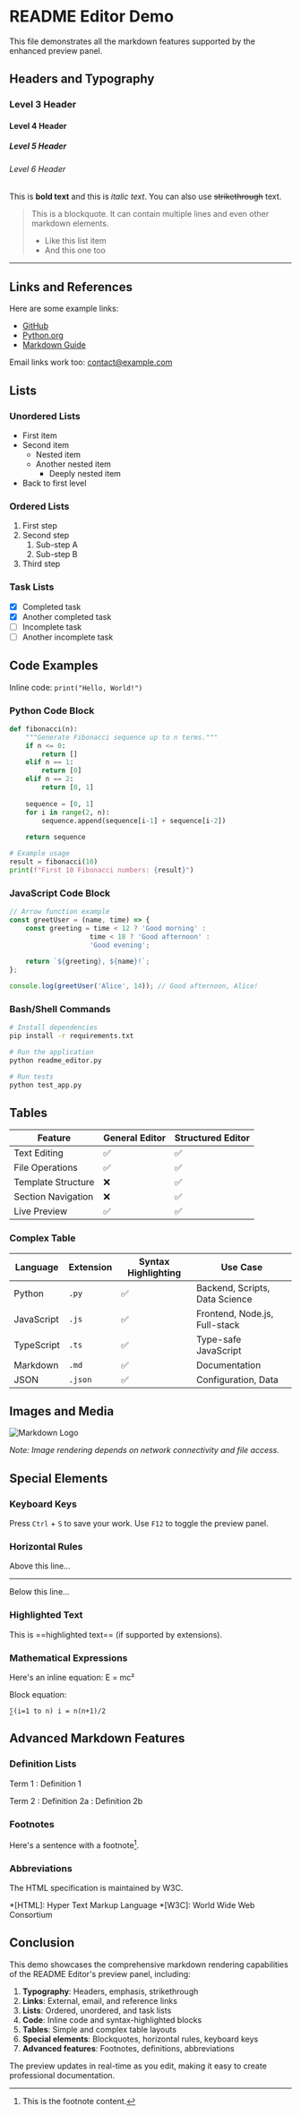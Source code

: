 # README Editor Demo

This file demonstrates all the markdown features supported by the enhanced preview panel.

## Headers and Typography

### Level 3 Header
#### Level 4 Header
##### Level 5 Header
###### Level 6 Header

This is **bold text** and this is *italic text*. You can also use ~~strikethrough~~ text.

> This is a blockquote. It can contain multiple lines and even other markdown elements.
> 
> - Like this list item
> - And this one too

---

## Links and References

Here are some example links:
- [GitHub](https://github.com)
- [Python.org](https://python.org)
- [Markdown Guide](https://www.markdownguide.org)

Email links work too: [contact@example.com](mailto:contact@example.com)

## Lists

### Unordered Lists
- First item
- Second item
  - Nested item
  - Another nested item
    - Deeply nested item
- Back to first level

### Ordered Lists
1. First step
2. Second step
   1. Sub-step A
   2. Sub-step B
3. Third step

### Task Lists
- [x] Completed task
- [x] Another completed task
- [ ] Incomplete task
- [ ] Another incomplete task

## Code Examples

Inline code: `print("Hello, World!")`

### Python Code Block
```python
def fibonacci(n):
    """Generate Fibonacci sequence up to n terms."""
    if n <= 0:
        return []
    elif n == 1:
        return [0]
    elif n == 2:
        return [0, 1]
    
    sequence = [0, 1]
    for i in range(2, n):
        sequence.append(sequence[i-1] + sequence[i-2])
    
    return sequence

# Example usage
result = fibonacci(10)
print(f"First 10 Fibonacci numbers: {result}")
```

### JavaScript Code Block
```javascript
// Arrow function example
const greetUser = (name, time) => {
    const greeting = time < 12 ? 'Good morning' : 
                    time < 18 ? 'Good afternoon' : 
                    'Good evening';
    
    return `${greeting}, ${name}!`;
};

console.log(greetUser('Alice', 14)); // Good afternoon, Alice!
```

### Bash/Shell Commands
```bash
# Install dependencies
pip install -r requirements.txt

# Run the application
python readme_editor.py

# Run tests
python test_app.py
```

## Tables

| Feature | General Editor | Structured Editor |
|---------|----------------|-------------------|
| Text Editing | ✅ | ✅ |
| File Operations | ✅ | ✅ |
| Template Structure | ❌ | ✅ |
| Section Navigation | ❌ | ✅ |
| Live Preview | ✅ | ✅ |

### Complex Table

| Language | Extension | Syntax Highlighting | Use Case |
|----------|-----------|-------------------|----------|
| Python | `.py` | ✅ | Backend, Scripts, Data Science |
| JavaScript | `.js` | ✅ | Frontend, Node.js, Full-stack |
| TypeScript | `.ts` | ✅ | Type-safe JavaScript |
| Markdown | `.md` | ✅ | Documentation |
| JSON | `.json` | ✅ | Configuration, Data |

## Images and Media

![Markdown Logo](https://upload.wikimedia.org/wikipedia/commons/4/48/Markdown-mark.svg)

*Note: Image rendering depends on network connectivity and file access.*

## Special Elements

### Keyboard Keys
Press `Ctrl` + `S` to save your work.
Use `F12` to toggle the preview panel.

### Horizontal Rules

Above this line...

---

Below this line...

### Highlighted Text
This is ==highlighted text== (if supported by extensions).

### Mathematical Expressions

Here's an inline equation: E = mc²

Block equation:
```
∑(i=1 to n) i = n(n+1)/2
```

## Advanced Markdown Features

### Definition Lists
Term 1
:   Definition 1

Term 2
:   Definition 2a
:   Definition 2b

### Footnotes
Here's a sentence with a footnote[^1].

[^1]: This is the footnote content.

### Abbreviations
The HTML specification is maintained by W3C.

*[HTML]: Hyper Text Markup Language
*[W3C]: World Wide Web Consortium

## Conclusion

This demo showcases the comprehensive markdown rendering capabilities of the README Editor's preview panel, including:

1. **Typography**: Headers, emphasis, strikethrough
2. **Links**: External, email, and reference links  
3. **Lists**: Ordered, unordered, and task lists
4. **Code**: Inline code and syntax-highlighted blocks
5. **Tables**: Simple and complex table layouts
6. **Special elements**: Blockquotes, horizontal rules, keyboard keys
7. **Advanced features**: Footnotes, definitions, abbreviations

The preview updates in real-time as you edit, making it easy to create professional documentation. 